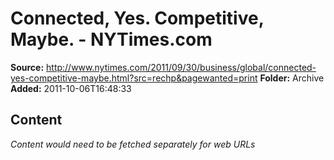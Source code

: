 # Connected, Yes. Competitive, Maybe. - NYTimes.com

**Source:** http://www.nytimes.com/2011/09/30/business/global/connected-yes-competitive-maybe.html?src=rechp&pagewanted=print
**Folder:** Archive
**Added:** 2011-10-06T16:48:33




## Content
*Content would need to be fetched separately for web URLs*
